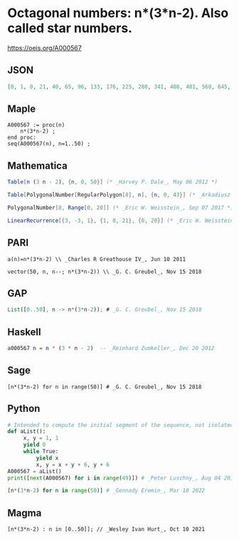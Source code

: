 # Octagonal numbers: n\*\(3\*n\-2\)\. Also called star numbers\.
https://oeis.org/A000567
## JSON
```JSON
[0, 1, 8, 21, 40, 65, 96, 133, 176, 225, 280, 341, 408, 481, 560, 645, 736, 833, 936, 1045, 1160, 1281, 1408, 1541, 1680, 1825, 1976, 2133, 2296, 2465, 2640, 2821, 3008, 3201, 3400, 3605, 3816, 4033, 4256, 4485, 4720, 4961, 5208, 5461]
```
## Maple
```Maple
A000567 := proc(n)
    n*(3*n-2) ;
end proc:
seq(A000567(n), n=1..50) ;
```
## Mathematica
```Mathematica
Table[n (3 n - 2), {n, 0, 50}] (* _Harvey P. Dale_, May 06 2012 *)
```
```Mathematica
Table[PolygonalNumber[RegularPolygon[8], n], {n, 0, 43}] (* _Arkadiusz Wesolowski_, Aug 27 2016 *)
```
```Mathematica
PolygonalNumber[8, Range[0, 20]] (* _Eric W. Weisstein_, Sep 07 2017 *)
```
```Mathematica
LinearRecurrence[{3, -3, 1}, {1, 8, 21}, {0, 20}] (* _Eric W. Weisstein_, Sep 07 2017 *)
```
## PARI
```PARI
a(n)=n*(3*n-2) \\ _Charles R Greathouse IV_, Jun 10 2011
```
```PARI
vector(50, n, n--; n*(3*n-2)) \\ _G. C. Greubel_, Nov 15 2018
```
## GAP
```GAP
List([0..50], n -> n*(3*n-2)); # _G. C. Greubel_, Nov 15 2018
```
## Haskell
```Haskell
a000567 n = n * (3 * n - 2)  -- _Reinhard Zumkeller_, Dec 20 2012
```
## Sage
```Sage
[n*(3*n-2) for n in range(50)] # _G. C. Greubel_, Nov 15 2018
```
## Python
```Python
# Intended to compute the initial segment of the sequence, not isolated terms.
def aList():
     x, y = 1, 1
     yield 0
     while True:
         yield x
         x, y = x + y + 6, y + 6
A000567 = aList()
print([next(A000567) for i in range(49)]) # _Peter Luschny_, Aug 04 2019
```
```Python
[n*(3*n-2) for n in range(50)] # _Gennady Eremin_, Mar 10 2022
```
## Magma
```Magma
[n*(3*n-2) : n in [0..50]]; // _Wesley Ivan Hurt_, Oct 10 2021
```
